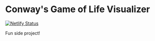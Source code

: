 # Conway's Game of Life Visualizer

[![Netlify Status](https://api.netlify.com/api/v1/badges/d6edfda3-7d7c-445a-ac39-b92dce0ce336/deploy-status)](https://app.netlify.com/sites/conways-game-of-life-viz/deploys)

Fun side project! 
